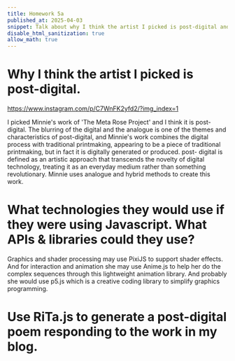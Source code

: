 ```yaml
---
title: Homework 5a
published_at: 2025-04-03
snippet: Talk about why I think the artist I picked is post-digital and what techniques they are using if they work in javascript. Also use RiTa.js to generate a post-digital poem responding to the work in my blog.
disable_html_sanitization: true
allow_math: true
---
```


<script src="./script/p5.js"></script>

<canvas id="p5_example"></canvas>

<script>
    const cnv = document.getElementById ("p5_example")
    const w = cnv.parentNode.scrollWidth
    const h = w * 9 / 16

    function setup () {
        createCanvas (w, h, P2D, cnv)
    }

    function draw () {
        background (`turquoise`)
        console.log (frameCount)
    }
</script>

# Why I think the artist I picked is post-digital.

https://www.instagram.com/p/C7WnFK2yfd2/?img_index=1

I picked Minnie's work of 'The Meta Rose Project' and I think it is post-digital. The blurring of the digital and the analogue is one of the themes and characteristics of post-digital, and Minnie's work combines the digital process with traditional printmaking, appearing to be a piece of traditional printmaking, but in fact it is digitally generated or produced. post- digital is defined as an artistic approach that transcends the novelty of digital technology, treating it as an everyday medium rather than something revolutionary. Minnie uses analogue and hybrid methods to create this work.

# What technologies they would use if they were using Javascript. What APIs & libraries could they use?

Graphics and shader processing may use PixiJS to support shader effects. And for interaction and animation she may use Anime.js to help her do the complex sequences through this lightweight animation library. And probably she would use p5.js which is a creative coding library to simplify graphics programming.

# Use RiTa.js to generate a post-digital poem responding to the work in my blog.
